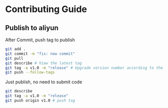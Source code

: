 # Contributing Guide

## Publish to aliyun

After Commit, push tag to publish

```sh
git add .
git commit -m "fix: new commit"
git pull
git describe # View the latest tag
git tag -a v1.0 -m "release" # Upgrade version number according to the latest tag
git push --follow-tags
```

Just publish, no need to submit code

```sh
git describe
git tag -a v1.0 -m "release"
git push origin v1.0 # push tag
```